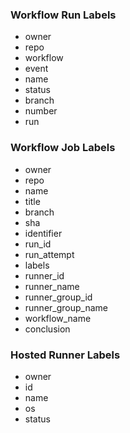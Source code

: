 ### Workflow Run Labels

* owner
* repo
* workflow
* event
* name
* status
* branch
* number
* run

### Workflow Job Labels

* owner
* repo
* name
* title
* branch
* sha
* identifier
* run_id
* run_attempt
* labels
* runner_id
* runner_name
* runner_group_id
* runner_group_name
* workflow_name
* conclusion

### Hosted Runner Labels

* owner
* id
* name
* os
* status
